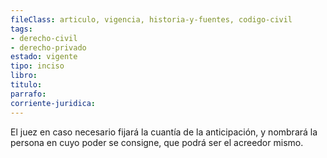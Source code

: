 ```yaml
---
fileClass: articulo, vigencia, historia-y-fuentes, codigo-civil
tags:
- derecho-civil
- derecho-privado
estado: vigente
tipo: inciso
libro:
titulo:
parrafo:
corriente-juridica:
---
```

El juez en caso necesario fijará la cuantía de la anticipación, y nombrará la persona en cuyo poder se consigne, que podrá ser el acreedor mismo.